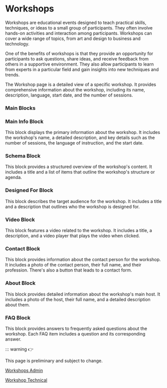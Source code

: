 # Workshops

Workshops are educational events designed to teach practical skills, techniques, or ideas to a small group of participants. They often involve hands-on activities and interaction among participants. Workshops can cover a wide range of topics, from art and design to business and technology.

One of the benefits of workshops is that they provide an opportunity for participants to ask questions, share ideas, and receive feedback from others in a supportive environment. They also allow participants to learn from experts in a particular field and gain insights into new techniques and trends. 

The Workshop page is a detailed view of a specific workshop. It provides comprehensive information about the workshop, including its name, description, language, start date, and the number of sessions.

### Main Blocks

### Main Info Block

This block displays the primary information about the workshop. It includes the workshop's name, a detailed description, and key details such as the number of sessions, the language of instruction, and the start date.

### Schema Block

This block provides a structured overview of the workshop's content. It includes a title and a list of items that outline the workshop's structure or agenda.

### Designed For Block

This block describes the target audience for the workshop. It includes a title and a description that outlines who the workshop is designed for.

### Video Block

This block features a video related to the workshop. It includes a title, a description, and a video player that plays the video when clicked.

### Contact Block

This block provides information about the contact person for the workshop. It includes a photo of the contact person, their full name, and their profession. There's also a button that leads to a contact form.

### About Block

This block provides detailed information about the workshop's main host. It includes a photo of the host, their full name, and a detailed description about them.

### FAQ Block

This block provides answers to frequently asked questions about the workshop. Each FAQ item includes a question and its corresponding answer.

::: warning 👉

This page is preliminary and subject to change.

[Workshops Admin](Workshops%20Admin%20411c7f50a696447d8d9f260c6b8dbc3f.md)

[Workshop Technical](Workshop%20Technical%20bb2333d7e9254e70a73a20fa085a6f15.md)